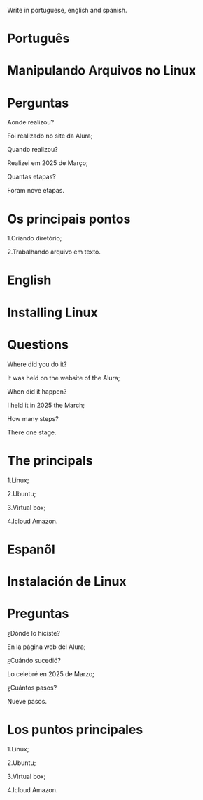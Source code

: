 Write in portuguese, english and spanish.

# Português 

# Manipulando Arquivos no Linux


# Perguntas

Aonde realizou?

Foi realizado no site da Alura;

Quando realizou?

Realizei em 2025 de Março;

Quantas etapas?

Foram nove etapas.

# Os principais pontos

1.Criando diretório;

2.Trabalhando arquivo em texto.



# English

# Installing Linux

# Questions

Where did you do it?

It was held on the website of the Alura;

When did it happen?

I held it in 2025 the March;

How many steps?

There one stage.

# The principals

1.Linux;

2.Ubuntu;

3.Virtual box;

4.Icloud Amazon.


# Espanõl

# Instalación de Linux

# Preguntas

¿Dónde lo hiciste?

En la página web del Alura;

¿Cuándo sucedió?

Lo celebré en 2025 de Marzo;

¿Cuántos pasos?

Nueve pasos.

# Los puntos principales

1.Linux;

2.Ubuntu;

3.Virtual box;

4.Icloud Amazon.

